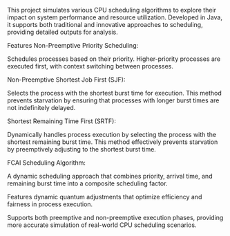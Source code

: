 This project simulates various CPU scheduling algorithms to explore their impact on system performance and resource utilization. Developed in Java, it supports both traditional and innovative approaches to scheduling, providing detailed outputs for analysis.

Features
Non-Preemptive Priority Scheduling:

Schedules processes based on their priority. Higher-priority processes are executed first, with context switching between processes.

Non-Preemptive Shortest Job First (SJF):

Selects the process with the shortest burst time for execution. This method prevents starvation by ensuring that processes with longer burst times are not indefinitely delayed.

Shortest Remaining Time First (SRTF):

Dynamically handles process execution by selecting the process with the shortest remaining burst time. This method effectively prevents starvation by preemptively adjusting to the shortest burst time.

FCAI Scheduling Algorithm:

A dynamic scheduling approach that combines priority, arrival time, and remaining burst time into a composite scheduling factor.

Features dynamic quantum adjustments that optimize efficiency and fairness in process execution.

Supports both preemptive and non-preemptive execution phases, providing more accurate simulation of real-world CPU scheduling scenarios.

